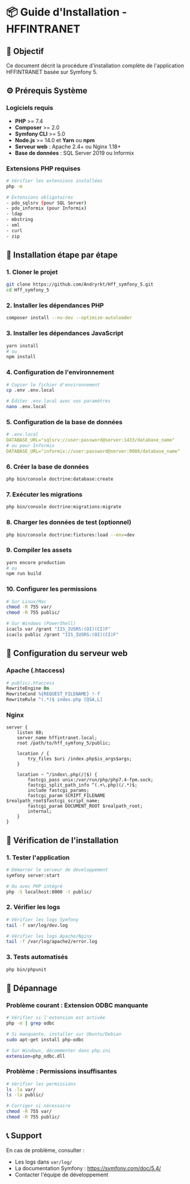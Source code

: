 # 📦 Guide d'Installation - HFFINTRANET

## 🎯 Objectif
Ce document décrit la procédure d'installation complète de l'application HFFINTRANET basée sur Symfony 5.

## ⚙️ Prérequis Système

### Logiciels requis
- **PHP** >= 7.4
- **Composer** >= 2.0
- **Symfony CLI** >= 5.0
- **Node.js** >= 14.0 et **Yarn** ou **npm**
- **Serveur web** : Apache 2.4+ ou Nginx 1.18+
- **Base de données** : SQL Server 2019 ou Informix

### Extensions PHP requises
```bash
# Vérifier les extensions installées
php -m

# Extensions obligatoires
- pdo_sqlsrv (pour SQL Server)
- pdo_informix (pour Informix)
- ldap
- mbstring
- xml
- curl
- zip
```

## 🚀 Installation étape par étape

### 1. Cloner le projet
```bash
git clone https://github.com/Andryrkt/Hff_symfony_5.git
cd Hff_symfony_5
```

### 2. Installer les dépendances PHP
```bash
composer install --no-dev --optimize-autoloader
```

### 3. Installer les dépendances JavaScript
```bash
yarn install
# ou
npm install
```

### 4. Configuration de l'environnement
```bash
# Copier le fichier d'environnement
cp .env .env.local

# Éditer .env.local avec vos paramètres
nano .env.local
```

### 5. Configuration de la base de données
```yaml
# .env.local
DATABASE_URL="sqlsrv://user:password@server:1433/database_name"
# ou pour Informix
DATABASE_URL="informix://user:password@server:9088/database_name"
```

### 6. Créer la base de données
```bash
php bin/console doctrine:database:create
```

### 7. Exécuter les migrations
```bash
php bin/console doctrine:migrations:migrate
```

### 8. Charger les données de test (optionnel)
```bash
php bin/console doctrine:fixtures:load --env=dev
```

### 9. Compiler les assets
```bash
yarn encore production
# ou
npm run build
```

### 10. Configurer les permissions
```bash
# Sur Linux/Mac
chmod -R 755 var/
chmod -R 755 public/

# Sur Windows (PowerShell)
icacls var /grant "IIS_IUSRS:(OI)(CI)F"
icacls public /grant "IIS_IUSRS:(OI)(CI)F"
```

## 🔧 Configuration du serveur web

### Apache (.htaccess)
```apache
# public/.htaccess
RewriteEngine On
RewriteCond %{REQUEST_FILENAME} !-f
RewriteRule ^(.*)$ index.php [QSA,L]
```

### Nginx
```nginx
server {
    listen 80;
    server_name hffintranet.local;
    root /path/to/hff_symfony_5/public;
    
    location / {
        try_files $uri /index.php$is_args$args;
    }
    
    location ~ ^/index\.php(/|$) {
        fastcgi_pass unix:/var/run/php/php7.4-fpm.sock;
        fastcgi_split_path_info ^(.+\.php)(/.*)$;
        include fastcgi_params;
        fastcgi_param SCRIPT_FILENAME $realpath_root$fastcgi_script_name;
        fastcgi_param DOCUMENT_ROOT $realpath_root;
        internal;
    }
}
```

## 🧪 Vérification de l'installation

### 1. Tester l'application
```bash
# Démarrer le serveur de développement
symfony server:start

# Ou avec PHP intégré
php -S localhost:8000 -t public/
```

### 2. Vérifier les logs
```bash
# Vérifier les logs Symfony
tail -f var/log/dev.log

# Vérifier les logs Apache/Nginx
tail -f /var/log/apache2/error.log
```

### 3. Tests automatisés
```bash
php bin/phpunit
```

## 🚨 Dépannage

### Problème courant : Extension ODBC manquante
```bash
# Vérifier si l'extension est activée
php -m | grep odbc

# Si manquante, installer sur Ubuntu/Debian
sudo apt-get install php-odbc

# Sur Windows, décommenter dans php.ini
extension=php_odbc.dll
```

### Problème : Permissions insuffisantes
```bash
# Vérifier les permissions
ls -la var/
ls -la public/

# Corriger si nécessaire
chmod -R 755 var/
chmod -R 755 public/
```

## 📞 Support
En cas de problème, consulter :
- Les logs dans `var/log/`
- La documentation Symfony : https://symfony.com/doc/5.4/
- Contacter l'équipe de développement
